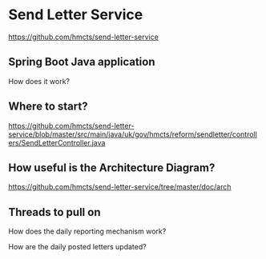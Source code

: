 # Send Letter Service

https://github.com/hmcts/send-letter-service

## Spring Boot Java application

How does it work?

## Where to start?

https://github.com/hmcts/send-letter-service/blob/master/src/main/java/uk/gov/hmcts/reform/sendletter/controllers/SendLetterController.java

## How useful is the Architecture Diagram?

https://github.com/hmcts/send-letter-service/tree/master/doc/arch

## Threads to pull on

How does the daily reporting mechanism work?

How are the daily posted letters updated?

